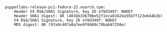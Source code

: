     puppetlabs-release-pc1-fedora-22.noarch.rpm:
        Header V4 RSA/SHA1 Signature, key ID ef8d349f: NOKEY
        Header SHA1 digest: OK (403bb336706e52f1eca63424a55b7f123e644b2b)
        V4 RSA/SHA1 Signature, key ID ef8d349f: NOKEY
        MD5 digest: OK (97a9c407a8a7ee9f8689c79bab97250e)
